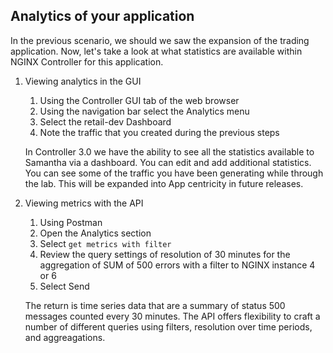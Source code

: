 ## Analytics of your application

In the previous scenario, we should we saw the expansion of the trading application. Now, let's take a look at what statistics are available within NGINX Controller for this application.

1. Viewing analytics in the GUI
   1. Using the Controller GUI tab of the web browser
   2. Using the navigation bar select the Analytics menu
   3. Select the retail-dev Dashboard
   4. Note the traffic that you created during the previous steps

    In Controller 3.0 we have the ability to see all the statistics available to Samantha via a dashboard. You can edit and add additional statistics. You can see some of the traffic you have been generating while through the lab.
    This will be expanded into App centricity in future releases.

2. Viewing metrics with the API
   1. Using Postman
   2. Open the Analytics section
   3. Select `get metrics with filter`
   4. Review the query settings of resolution of 30 minutes for the aggregation of SUM of 500 errors with a filter to NGINX instance 4 or 6
   5. Select Send

    The return is time series data that are a summary of status 500 messages counted every 30 minutes.  The API offers flexibility to craft a number of different queries using filters, resolution over time periods, and aggreagations.
